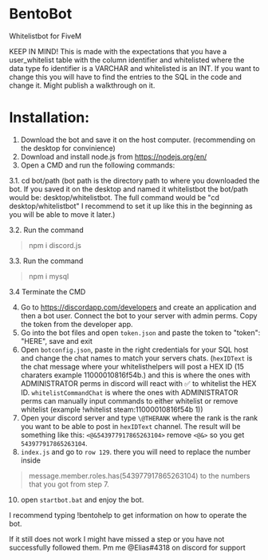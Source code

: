 # BentoBot
Whitelistbot for FiveM

KEEP IN MIND! This is made with the expectations that you have a user_whitelist table with the column identifier and whitelisted where the data type fo identifier is a VARCHAR and whitelisted is an INT. If you want to change this you will have to find the entries to the SQL in the code and change it. Might publish a walkthrough on it.

# Installation:
1. Download the bot and save it on the host computer. (recommending on the desktop for convinience)
2. Download and install node.js from https://nodejs.org/en/
3. Open a CMD and run the following commands:

3.1. cd bot/path  (bot path is the directory path to where you downloaded the bot. If you saved it on the desktop and named it whitelistbot the bot/path would be: desktop/whitelistbot. The full command would be "cd desktop/whitelistbot" I recommend to set it up like this in the beginning as you will be able to move it later.)

3.2. Run the command 
> npm i discord.js

3.3. Run the command 
> npm i mysql

3.4 Terminate the CMD

4. Go to https://discordapp.com/developers and create an application and then a bot user. Connect the bot to your server with admin perms. Copy the token from the developer app.
5. Go into the bot files and open `token.json` and paste the token to "token": "HERE", save and exit
6. Open `botconfig.json`, paste in the right credentials for your SQL host and change the chat names to match your servers chats. (`hexIDText` is the chat message where your whitelisthelpers will post a HEX ID (15 charaters example 11000010816f54b.) and this is where the ones with ADMINISTRATOR perms in discord will react with ✅ to whitelist the HEX ID. `whitelistCommandChat` is where the ones with ADMINISTRATOR perms can manually input commands to either whitelist or remove whitelist (example !whitelist steam:11000010816f54b 1))
7. Open your discord server and type `\@THERANK` where the rank is the rank you want to be able to post in `hexIDText` channel. The result will be something like this: `<@&543977917865263104>` remove `<@&>` so you get `543977917865263104`. 
8. `index.js` and go to `row 129`. there you will need to replace the number inside 
> message.member.roles.has(543977917865263104)
to the numbers that you got from step 7.

10. open `startbot.bat` and enjoy the bot.

I recommend typing !bentohelp to get information on how to operate the bot.

If it still does not work I might have missed a step or you have not successfully followed them. Pm me @Elias#4318 on discord for support
